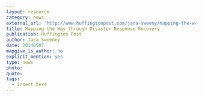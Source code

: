 ```yaml
---
layout: resource
category: news
external_url: 'http://www.huffingtonpost.com/jana-sweeny/mapping-the-way-through-d_b_5274596.html'
title: Mapping the Way through Disaster Response Recovery
publication: Huffington Post
author: Jara Sweeney
date: 20140507
mapgive_is_author: no
explicit_mention: yes
type: news
photo:
quote:
tags:
  - insert here
---
```

